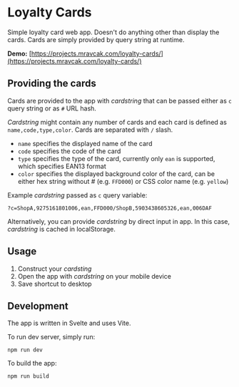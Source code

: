 # Loyalty Cards

Simple loyalty card web app. Doesn't do anything other than display the cards. Cards are simply provided by query string at runtime.

**Demo:** [https://projects.mravcak.com/loyalty-cards/](https://projects.mravcak.com/loyalty-cards/)

## Providing the cards

Cards are provided to the app with *cardstring* that can be passed either as `c` query string or as `#` URL hash.

*Cardstring* might contain any number of cards and each card is defined as `name,code,type,color`. Cards are separated with `/` slash.

- `name` specifies the displayed name of the card
- `code` specifies the code of the card
- `type` specifies the type of the card, currently only `ean` is supported, which specifies EAN13 format
- `color` specifies the displayed background color of the card, can be either hex string without # (e.g. `FFD000`) or CSS color name (e.g. `yellow`)

Example *cardstring* passed as `c` query variable:

`?c=ShopA,9275161801006,ean,FFD000/ShopB,5903438605326,ean,006DAF`

Alternatively, you can provide *cardstring* by direct input in app. In this case, *cardstring* is cached in localStorage.

## Usage

1. Construct your *cardsting*
2. Open the app with *cardstring* on your mobile device
3. Save shortcut to desktop

## Development

The app is written in Svelte and uses Vite.

To run dev server, simply run:

```
npm run dev
```

To build the app:

```
npm run build
```